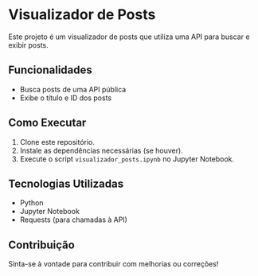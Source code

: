 # Visualizador de Posts

Este projeto é um visualizador de posts que utiliza uma API para buscar e exibir posts. 

## Funcionalidades

- Busca posts de uma API pública
- Exibe o título e ID dos posts

## Como Executar

1. Clone este repositório.
2. Instale as dependências necessárias (se houver).
3. Execute o script `visualizador_posts.ipynb` no Jupyter Notebook.

## Tecnologias Utilizadas

- Python
- Jupyter Notebook
- Requests (para chamadas à API)

## Contribuição

Sinta-se à vontade para contribuir com melhorias ou correções!

